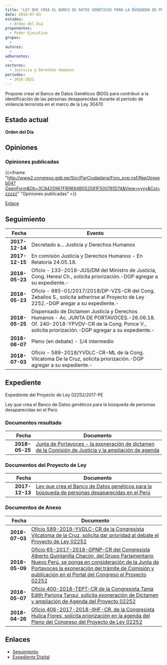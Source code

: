 ```yaml
---
title: "LEY QUE CREA EL BANCO DE DATOS GENÉTICOS PARA LA BÚSQUEDA DE PERSONAS DESAPARECIDAS EN EL PERÚ"
date: 2018-07-03
estados: 
  - Orden del Día
proponentes: 
  - Poder Ejecutivo
grupos: 
  - 
autores: 
  - 
adherentes: 
  - 
sectores: 
  - Justicia y Derechos Humanos
periodos: 
  - 2016-2021
---
```


Propone crear el Banco de Datos Genéticos (BDG) para contribuir a la identificación de las personas desaparecidas durante el período de violencia terrorista en el marco de la Ley 30470


## Estado actual

**Orden del Día**

## Opiniones

### Opiniones publicadas

{{<iframe "http://www2.congreso.gob.pe/Sicr/ParCiudadana/Foro_pvp.nsf/RepOpiweb04?OpenForm&Db=3C8425967FB9694B052581F500781D74&View=yyyy&Col=zzzzz" "Opiniones publicadas" >}}

[Enlace](http://www2.congreso.gob.pe/Sicr/ParCiudadana/Foro_pvp.nsf/RepOpiweb04?OpenForm&Db=3C8425967FB9694B052581F500781D74&View=yyyy&Col=zzzzz)

## Seguimiento

| Fecha | Evento |
|------:|--------|
| **2017-12-14** | Decretado a... Justicia y Derechos Humanos|
| **2017-12-15** | En comisión Justicia y Derechos Humanos - En Relatoría 24.05.18.|
| **2018-05-23** | Oficio - 133-2018-JUS/DM del Ministro de Justicia, Cong. Heresi Ch., solicita priorización.-DGP agregar a su expediente.-|
| **2018-05-23** | Oficio - 985-01/2017/2018/DP-VZS-CR del Cong. Zeballos S., solicita adherirse al Proyecto de Ley 2252.-DGP aregar a su expediente.-|
| **2018-05-25** | Dispensado de Dictamen Justicia y Derechos Humanos - Ac. JUNTA DE PORTAVOCES.-26.06.18. Of. 240-2018-YPVDV-CR de la Cong. Ponce V., solicita priorización.-DGP agregar a su expediente.-|
| **2018-06-07** | Pleno (en debate) - 1/4 intermedio|
| **2018-07-03** | Oficio - 589-2018/YVDLC-CR-ML de la Cong. Vilcatoma De la Cruz, solicita priorización.-DGP agregar a su expediente.-|


## Expediente

Expediente del Proyecto de Ley 02252/2017-PE

Ley que crea el Banco de Datos genéticos para la búsqueda de personas desaparecidas en el Perú


### Documentos resultado

| Fecha | Documento |
|------:|--------|
| **2018-05-25** | [Junta de Portavoces - la exoneración de dictamen de la Comisión de Justicia y la ampliación de agenda](http://www.leyes.congreso.gob.pe/Documentos/2016_2021/Acuerdos/Junta_Portavoces/AJP0225220180525.pdf) |

### Documentos del Proyecto de Ley

| Fecha | Documento |
|------:|--------|
| **2017-12-13** | [Ley que crea el Banco de Datos genéticos para la búsqueda de personas desaparecidas en el Perú](http://www.leyes.congreso.gob.pe/Documentos/2016_2021/Proyectos_de_Ley_y_de_Resoluciones_Legislativas/PL0225220171213.pdf) |

### Documentos de Anexo

| Fecha | Documento |
|------:|--------|
| **2018-07-03** | [Oficio 589-2018-YVDLC-CR de la Congresista Vilcatoma de la Cruz, solicita dar prioridad al debate el Proyecto de Ley 02252](http://www.leyes.congreso.gob.pe/Documentos/2016_2021/Oficios/Congresistas/OFICIO-589-2018-YVDLC-CR-ML.PDF) |
| **2018-05-09** | [Oficio 65-2017-2018-GPNP-CR del Congresista Alberto Quintanilla Chacón, del Grupo Parlamentario Nuevo Perú. se ponga en consideración de la Junta de Portavoces la exoneración del trámite de Comisión y publicación en el Portal del Congreso el Proyecto 02252](http://www.leyes.congreso.gob.pe/Documentos/2016_2021/Oficios/Grupos_Parlamentarios/OFICIO-65-2017-2018-GPNP-CR.pdf) |
| **2018-05-07** | [Oficio 400-2018-TEPT-CR de la Congresista Tania Edith Pariona Tarqui, solicita exoneración de Dictamen y ampliación de Agenda del Proyecto 02252](http://www.leyes.congreso.gob.pe/Documentos/2016_2021/Oficios/Congresistas/OFICIO-400-2018-TEPT-CR.pdf) |
| **2018-04-26** | [Oficio 406-2017-2018-IIHF-CR, de la Congresista Huilca Flores, solicita priorización en la agenda del Pleno del Congreso del Proyecto de Ley 02252](http://www.leyes.congreso.gob.pe/Documentos/2016_2021/Oficios/Congresistas/OFICIO-406-2017-2018-IIHF-CR.pdf) |

## Enlaces 

- [Seguimiento](http://www2.congreso.gob.pe/Sicr/TraDocEstProc/CLProLey2016.nsf/f7fff46988ca05b1052578e100829cc7/a41fd8d41a36f06d052581f5006eaddf?OpenDocument)
- [Expediente Digital](http://www2.congreso.gob.pe/Sicr/TraDocEstProc/CLProLey2016.nsf/f7fff46988ca05b1052578e100829cc7/a41fd8d41a36f06d052581f5006eaddf?OpenDocument&Click=05257FB7005EB655.eb71d0cf91d8294e05256cdf006b5706/$Body/0.1C6C)
